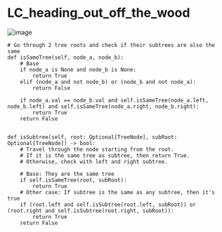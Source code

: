 # LC_heading_out_off_the_wood
![image](https://user-images.githubusercontent.com/32372822/141412239-5a728bdc-0bfa-4dc9-bd8a-4866c7ee84ca.png)
    
    # Go through 2 tree roots and check if their subtrees are also the same
    def isSameTree(self, node_a, node_b):
        # Base
        if node_a is None and node_b is None:
            return True
        elif (node_a and not node_b) or (node_b and not node_a):
            return False
        
        if node_a.val == node_b.val and self.isSameTree(node_a.left, node_b.left) and self.isSameTree(node_a.right, node_b.right):
            return True
        return False
            
        
    def isSubtree(self, root: Optional[TreeNode], subRoot: Optional[TreeNode]) -> bool:
        # Travel through the node starting from the root.
        # If it is the same tree as subtree, then return True.
        # Otherwise, check with left and right subtree.
        
        # Base: They are the same tree
        if self.isSameTree(root, subRoot):
            return True
        # Other case: If subtree is the same as any subtree, then it's true
        if (root.left and self.isSubtree(root.left, subRoot)) or (root.right and self.isSubtree(root.right, subRoot)):
            return True
        return False
